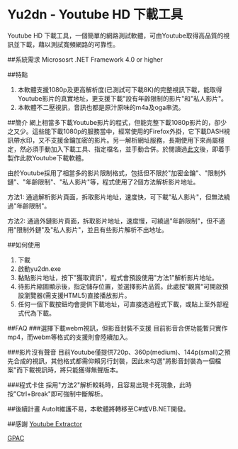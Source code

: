# Yu2dn - Youtube HD 下載工具
Youtube HD 下載工具，一個簡單的網路測試軟體，可由Youtube取得高品質的視訊並下載，藉以測試寬頻網路的可靠性。

##系統需求
Micrososrt .NET Framework 4.0 or higher

##特點
1. 本軟體支援1080p及更高解析度(已測試可下載8K)的完整視訊下載，能取得Youtube影片的真實地址，更支援下載"設有年齡限制的影片"和"私人影片"。
2. 本軟體不二壓視訊，音訊也都是原汁原味的m4a及oga串流。

##簡介
網上相當多下載Youtube影片的程式，但能完整下載1080p影片的，卻少之又少。這些能下載1080p的服務當中，經常使用的Firefox外掛，它下載DASH視訊帶水印，又不支援金鑰加密的影片。另一解析網址服務，長期使用下來尚屬穩定，然必須手動加入下載工具、指定檔名，並手動合併。於閱讀過[此文](https://www.quora.com/How-can-I-make-a-YouTube-video-downloader-web-application-from-scratch)後，即着手製作此款Youtube下載軟體。

由於Youtube採用了相當多的影片限制格式，包括但不限於"加密金鑰"、"限制外鏈"、"年齡限制"、"私人影片"等，程式使用了2個方法解析影片地址。


方法1: 通過解析影片頁面，拆取影片地址，速度快，可下載"私人影片"，但無法繞過"年齡限制"。

方法2: 通過外鏈影片頁面，拆取影片地址，速度慢，可繞過"年齡限制"，但不適用"限制外鏈"及"私人影片"，並且有些影片解析不出地址。

##如何使用
1. 下載
2. 啟動yu2dn.exe
3. 黏貼影片地址，按下"獲取資訊"，程式會預設使用"方法1"解析影片地址。
4. 待影片縮圖顯示後，指定儲存位置，並選擇影片品質。此處按"觀賞"可開啟預設瀏覽器(需支援HTML5)直接播放影片。
5. 任何一個下載按鈕均會提供下載地址，可直接透過程式下載，或貼上至外部程式代為下載。

##FAQ
###選擇下載webm視訊，但影音封裝不支援
目前影音合併功能暫只實作mp4，而webm等格式的支援則會陸續加入。

###影片沒有聲音
目前Youtube僅提供720p、360p(medium)、144p(small)之預先合成的視訊，其他格式都需仰賴另行封裝，因此未勾選"將影音封裝為一個檔案"而下載視訊時，將只能獲得無聲版本。

###程式卡住
採用"方法2"解析較耗時，且容易出現卡死現象，此時按"Ctrl+Break"即可強制中斷解析。


##後續計畫
AutoIt維護不易，本軟體將轉移至C#或VB.NET開發。

##感謝
[Youtube Extractor](https://github.com/flagbug/YoutubeExtractor)

[GPAC](https://github.com/gpac/gpac)

  
